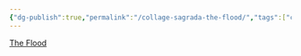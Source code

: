 ```yaml
---
{"dg-publish":true,"permalink":"/collage-sagrada-the-flood/","tags":["c/sagrada","c/wave","c/japan","c/pacifier","c/blue","c/uncollage","c/religion"],"created":"2024-01-01T15:48:47.845-05:00","updated":"2024-01-01T17:15:41.984-05:00"}
---
```



[The Flood](https://www.instagram.com/p/Bws7IAfl_Ew/)